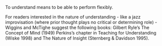 <p><span style=font-weight: 400;>To understand</span><span style=font-weight: 400;> means to be able to perform flexibly.</span></p>

<p><span style=font-weight: 400;>For readers interested in the nature of understanding - like a jazz improvisation (where prior thought plays no critical or determining role) - Wiggins and McTighe suggest the following books: Gilbert Ryle’s The Concept of Mind (1949) Perkins’s chapter in Teaching for Understanding (Wiske 1998) and The Nature of Insight (Sternberg &amp; Davidson 1995).</span></p>